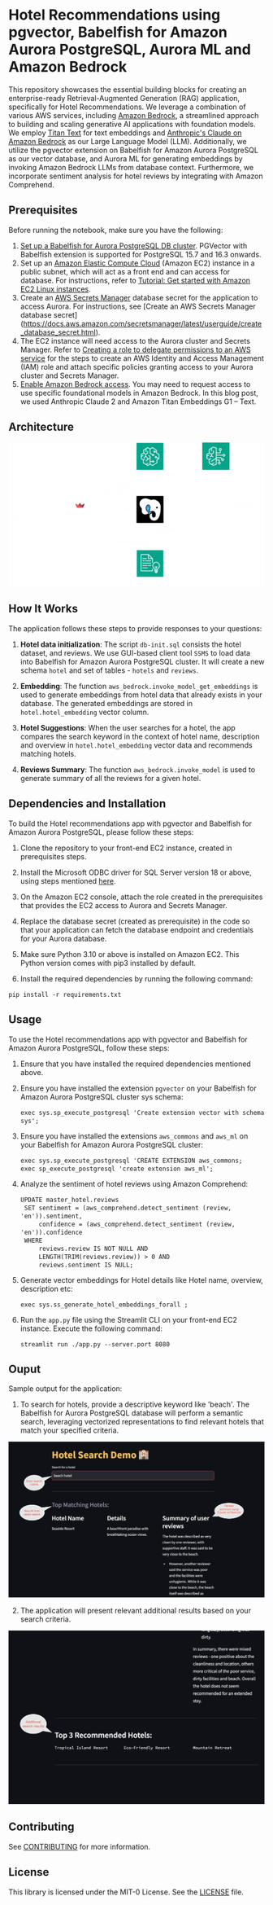 # Hotel Recommendations using pgvector, Babelfish for Amazon Aurora PostgreSQL, Aurora ML and Amazon Bedrock

This repository showcases the essential building blocks for creating an enterprise-ready Retrieval-Augmented Generation (RAG) application, specifically for Hotel Recommendations. We leverage a combination of various AWS services, including [Amazon Bedrock](https://aws.amazon.com/bedrock/), a streamlined approach to building and scaling generative AI applications with foundation models. We employ [Titan Text](https://aws.amazon.com/bedrock/titan/) for text embeddings and [Anthropic's Claude on Amazon Bedrock](https://aws.amazon.com/bedrock/claude/) as our Large Language Model (LLM). Additionally, we utilize the pgvector extension on Babelfish for Amazon Aurora PostgreSQL as our vector database, and Aurora ML for generating embeddings by invoking Amazon Bedrock LLMs from database context. Furthermore, we incorporate sentiment analysis for hotel reviews by integrating with Amazon Comprehend. 

## Prerequisites
Before running the notebook, make sure you have the following: 
1. [Set up a Babelfish for Aurora PostgreSQL DB cluster](https://docs.aws.amazon.com/AmazonRDS/latest/AuroraUserGuide/babelfish-create.html). PGVector with Babelfish extension is supported for PostgreSQL 15.7 and 16.3 onwards.
2. Set up an [Amazon Elastic Compute Cloud](http://aws.amazon.com/ec2) (Amazon EC2) instance in a public subnet, which will act as a front end and can access for database. For instructions, refer to [Tutorial: Get started with Amazon EC2 Linux instances](https://docs.aws.amazon.com/AWSEC2/latest/UserGuide/EC2_GetStarted.html).
3. Create an [AWS Secrets Manager](https://aws.amazon.com/secrets-manager/) database secret for the application to access Aurora. For instructions, see [Create an AWS Secrets Manager database secret] (https://docs.aws.amazon.com/secretsmanager/latest/userguide/create_database_secret.html).
4. The EC2 instance will need access to the Aurora cluster and Secrets Manager. Refer to [Creating a role to delegate permissions to an AWS service](https://docs.aws.amazon.com/IAM/latest/UserGuide/id_roles_create_for-service.html) for the steps to create an AWS Identity and Access Management (IAM) role and attach specific policies granting access to your Aurora cluster and Secrets Manager.
5. [Enable Amazon Bedrock access](https://docs.aws.amazon.com/bedrock/latest/userguide/model-access.html). You may need to request access to use specific foundational models in Amazon Bedrock. In this blog post, we used Anthropic Claude 2 and Amazon Titan Embeddings G1 – Text.

## Architecture

![Architecture](static/ARCH.png)

## How It Works

The application follows these steps to provide responses to your questions:

1. **Hotel data initialization**: The script `db-init.sql` consists the hotel dataset, and reviews. We use GUI-based client tool `SSMS` to load data into Babelfish for Amazon Aurora PostgreSQL cluster. It will create a new schema `hotel` and set of tables - `hotels` and `reviews`.

2. **Embedding**: The function `aws_bedrock.invoke_model_get_embeddings` is used to generate embeddings from hotel data that already exists in your database. The generated embeddings are stored in `hotel.hotel_embedding` vector column.

3. **Hotel Suggestions**: When the user searches for a hotel, the app compares the search keyword in the context of hotel name, description and overview in `hotel.hotel_embedding` vector data and recommends matching hotels.

4. **Reviews Summary**: The function `aws_bedrock.invoke_model` is used to generate summary of all the reviews for a given hotel.

## Dependencies and Installation

To build the Hotel recommendations app with pgvector and Babelfish for Amazon Aurora PostgreSQL, please follow these steps:

1. Clone the repository to your front-end EC2 instance, created in prerequisites steps.
   
2. Install the Microsoft ODBC driver for SQL Server version 18 or above, using steps mentioned [here](https://learn.microsoft.com/en-us/sql/connect/odbc/linux-mac/installing-the-microsoft-odbc-driver-for-sql-server).
   
3. On the Amazon EC2 console, attach the role created in the prerequisites that provides the EC2 access to Aurora and Secrets Manager.
   
4. Replace the database secret (created as prerequisite) in the code so that your application can fetch the database endpoint and credentials for your Aurora database.
   
5. Make sure Python 3.10 or above is installed on Amazon EC2. This Python version comes with pip3 installed by default.

6. Install the required dependencies by running the following command:
```
pip install -r requirements.txt
```

## Usage

To use the Hotel recommendations app with pgvector and Babelfish for Amazon Aurora PostgreSQL, follow these steps:

1. Ensure that you have installed the required dependencies mentioned above.

2. Ensure you have installed the extension `pgvector` on your Babelfish for Amazon Aurora PostgreSQL cluster sys schema:
   ```
   exec sys.sp_execute_postgresql 'Create extension vector with schema sys';
   ```

4. Ensure you have installed the extensions `aws_commons` and `aws_ml` on your Babelfish for Amazon Aurora PostgreSQL cluster:
   ```
   exec sys.sp_execute_postgresql 'CREATE EXTENSION aws_commons;
   exec sp_execute_postgresql 'create extension aws_ml';
   ```

5. Analyze the sentiment of hotel reviews using Amazon Comprehend:
   ```
   UPDATE master_hotel.reviews
    SET sentiment = (aws_comprehend.detect_sentiment (review, 'en')).sentiment,
        confidence = (aws_comprehend.detect_sentiment (review, 'en')).confidence
    WHERE
        reviews.review IS NOT NULL AND
        LENGTH(TRIM(reviews.review)) > 0 AND
        reviews.sentiment IS NULL;
   
   ```

6. Generate vector embeddings for Hotel details like Hotel name, overview, description etc:
   ```
   exec sys.ss_generate_hotel_embeddings_forall ;
   
   ```
  
6. Run the `app.py` file using the Streamlit CLI on your front-end EC2 instance. Execute the following command:
   ```
   streamlit run ./app.py --server.port 8080
   ```
## Ouput

Sample output for the application:

1. To search for hotels, provide a descriptive keyword like 'beach'. The Babelfish for Aurora PostgreSQL database will perform a semantic search, leveraging vectorized representations to find relevant hotels that match your specified criteria.

![Streamlit Application](static/ScreenshotSummary.png)

2. The application will present relevant additional results based on your search criteria.

![Streamlit Application](static/ScreenshotMoreResults.png)

## Contributing

See [CONTRIBUTING](CONTRIBUTING.md#security-issue-notifications) for more information.

## License

This library is licensed under the MIT-0 License. See the [LICENSE](LICENSE) file.

